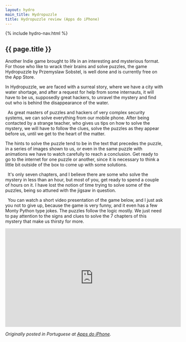 ```yaml
---
layout: hydro
main_title: Hydropuzzle
title: Hydropuzzle review (Apps do iPhone)
---
```


{% include hydro-nav.html %}

## {{ page.title }}

<div itemscope itemtype="http://schema.org/Review">
<div itemprop="reviewBody">

<p>
Another Indie game brought to life in an interesting and mysterious format. For those who like to wrack their brains and solve puzzles, the game
<span itemprop="itemReviewed" itemscope itemtype="http://schema.org/VideoGame">
  <span itemprop="name">Hydropuzzle</span>
  <meta itemprop="operatingSystem" content="iOS">
  <meta itemprop="applicationCategory" content="Game, Puzzle">
</span> by
<span itemprop="author" itemscope itemtype="http://schema.org/Person">
  <span itemprop="name">Przemyslaw Sobstel</span>,
</span>
is well done and is currently free on the App Store.  
</p>
<p>
In Hydropuzzle, we are faced with a surreal story, where we have a city with water shortage, and after a request for help from some internauts, it will have to  be us, supposedly great hackers, to unravel the mystery and find out who is behind the disappearance of the water.
</p>
<p>
  As great masters of puzzles and hackers of very complex security systems, we can solve everything from our mobile phone. After being contacted by a strange teacher, who gives us tips on how to solve the mystery, we will have to follow the clues, solve the puzzles as they appear before us, until we get to the heart of the matter.  
</p>
<p>
The hints to solve the puzzle tend to be in the text that precedes the puzzle, in a series of images shown to us, or even in the same puzzle with animations we have to watch carefully to reach a conclusion. Get ready to go to the internet for one puzzle or another, since it is necessary to think a little bit outside of the box to come up with some solutions.
</p>
<p>
  It's only seven chapters, and I believe there are some who solve the mystery in less than an hour, but most of you, get ready to spend a couple of hours on it. I have lost the notion of time trying to solve some of the puzzles, being so attuned with the jigsaw in question.
</p>
<p>
  You can watch a short video presentation of the game below, and I just ask you not to give up, because the game is very funny, and it even has a few Monty Python type jokes. The puzzles follow the logic mostly. We just need to pay attention to the signs and clues to solve the 7 chapters of this mystery that make us thirsty for more.
</p>
</div>

<div class="video-wrapper">
  <iframe width="560" height="315" src="https://www.youtube.com/embed/Qy2WME9FBZ8" frameborder="0" allow="autoplay; encrypted-media" allowfullscreen></iframe>
</div>

<p><em>Originally posted in Portuguese at <a href="http://www.appsdoiphone.com/2018/02/hydropuzzle.html">Apps do iPhone</a>.</em></p>

<span itemprop="author" itemscope itemtype="http://schema.org/Person">
  <meta itemprop="name" content="Bruno Ramalho">
</span>
<span itemprop="reviewRating" itemscope itemtype="http://schema.org/Rating">
  <meta itemprop="ratingValue" content="5">
  <meta itemprop="bestRating" content="5">
</span>
<span itemprop="publisher" itemscope itemtype="http://schema.org/Organization">
  <meta itemprop="name" content="Apps do iPhone">
</span>

</div>
